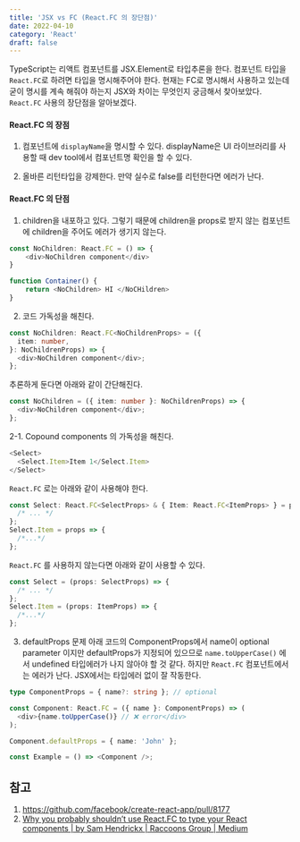 ```yaml
---
title: 'JSX vs FC (React.FC 의 장단점)'
date: 2022-04-10
category: 'React'
draft: false
---
```


TypeScript는 리액트 컴포넌트를 JSX.Element로 타입추론을 한다. 컴포넌트 타입을 `React.FC`로 하려면 타입을 명시해주어야 한다. 현재는 FC로 명시해서 사용하고 있는데 굳이 명시를 계속 해줘야 하는지 JSX와 차이는 무엇인지 궁금해서 찾아보았다.
`React.FC` 사용의 장단점을 알아보겠다.

#### React.FC 의 장점

1. 컴포넌트에 `displayName`을 명시할 수 있다. displayName은 UI 라이브러리를 사용할 때 dev tool에서 컴포넌트명 확인을 할 수 있다.

2. 올바른 리턴타입을 강제한다. 만약 실수로 false를 리턴한다면 에러가 난다.

#### React.FC 의 단점

1. children을 내포하고 있다. 그렇기 때문에 children을 props로 받지 않는 컴포넌트에 children을 주어도 에러가 생기지 않는다.

```ts
const NoChildren: React.FC = () => {
	<div>NoChildren component</div>
}

function Container() {
	return <NoChildren> HI </NoCHildren>
}
```

2. 코드 가독성을 해친다.

```ts
const NoChildren: React.FC<NoChildrenProps> = ({
  item: number,
}: NoChildrenProps) => {
  <div>NoChildren component</div>;
};
```

추론하게 둔다면 아래와 같이 간단해진다.

```ts
const NoChildren = ({ item: number }: NoChildrenProps) => {
  <div>NoChildren component</div>;
};
```

2-1. Copound components 의 가독성을 해친다.

```ts
<Select>
  <Select.Item>Item 1</Select.Item>
</Select>
```

`React.FC` 로는 아래와 같이 사용해야 한다.

```ts
const Select: React.FC<SelectProps> & { Item: React.FC<ItemProps> } = props => {
  /* ... */
};
Select.Item = props => {
  /*...*/
};
```

`React.FC` 를 사용하지 않는다면 아래와 같이 사용할 수 있다.

```ts
const Select = (props: SelectProps) => {
  /* ... */
};
Select.Item = (props: ItemProps) => {
  /*...*/
};
```

3. defaultProps 문제
   아래 코드의 ComponentProps에서 name이 optional parameter 이지만 defaultProps가 지정되어 있으므로 `name.toUpperCase()` 에서 undefined 타입에러가 나지 않아야 할 것 같다. 하지만 `React.FC` 컴포넌트에서는 에러가 난다. JSX에서는 타입에러 없이 잘 작동한다.

```ts
type ComponentProps = { name?: string }; // optional

const Component: React.FC = ({ name }: ComponentProps) => (
  <div>{name.toUpperCase()} // ❌ error</div>
);

Component.defaultProps = { name: 'John' };

const Example = () => <Component />;
```

## 참고

1. https://github.com/facebook/create-react-app/pull/8177
2. [Why you probably shouldn’t use React.FC to type your React components | by Sam Hendrickx | Raccoons Group | Medium](https://medium.com/raccoons-group/why-you-probably-shouldnt-use-react-fc-to-type-your-react-components-37ca1243dd13)
